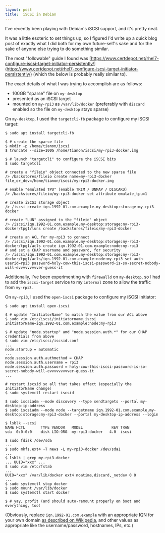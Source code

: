 ```yaml
---
layout: post
title:  iSCSI in Debian
---
```


I've recently been playing with Debian's iSCSI support, and it's pretty neat.

It was a little esoteric to set things up, so I figured I'd write up a quick blog post of exactly what I did both for my own future-self's sake and for the sake of anyone else trying to do something similar.

The most "followable" guide I found was [https://www.certdepot.net/rhel7-configure-iscsi-target-initiator-persistently/](https://www.certdepot.net/rhel7-configure-iscsi-target-initiator-persistently/) (which the below is probably really similar to).

The exact details of what I was trying to accomplish are as follows:

- 100GB "sparse" file on `my-desktop`
- presented as an iSCSI target
- mounted on `my-rpi3` as `/var/lib/docker` (preferably with `discard` enabled so the file on `my-desktop` stays sparse)

On `my-desktop`, I used the `targetcli-fb` package to configure my iSCSI target:

```console
$ sudo apt install targetcli-fb

$ # create the sparse file
$ mkdir -p /home/tianon/iscsi
$ truncate --size=100G /home/tianon/iscsi/my-rpi3-docker.img

$ # launch "targetcli" to configure the iSCSI bits
$ sudo targetcli

# create a "fileio" object connected to the new sparse file
/> /backstores/fileio create name=my-rpi3-docker file_or_dev=/home/tianon/iscsi/my-rpi3-docker.img

# enable "emulated TPU" (enable TRIM / UNMAP / DISCARD)
/> /backstores/fileio/my-rpi3-docker set attribute emulate_tpu=1

# create iSCSI storage object
/> /iscsi create iqn.1992-01.com.example.my-desktop:storage:my-rpi3-docker

# create "LUN" assigned to the "fileio" object
/> /iscsi/iqn.1992-01.com.example.my-desktop:storage:my-rpi3-docker/tpg1/luns create /backstores/fileio/my-rpi3-docker

# create an ACL for my-rpi3 to connect
/> /iscsi/iqn.1992-01.com.example.my-desktop:storage:my-rpi3-docker/tpg1/acls create iqn.1992-01.com.example:node:my-rpi3
# and set a CHAP username and password, for security
/> /iscsi/iqn.1992-01.com.example.my-desktop:storage:my-rpi3-docker/tpg1/acls/iqn.1992-01.com.example:node:my-rpi3 set auth userid=rpi3 password=holy-cow-this-iscsi-password-is-so-secret-nobody-will-evvvvvvvvver-guess-it
```

Additionally, I've been experimenting with `firewalld` on `my-desktop`, so I had to add the `iscsi-target` service to my `internal` zone to allow the traffic from `my-rpi3`.

On `my-rpi3`, I used the `open-iscsi` package to configure my iSCSI initiator:

```console
$ sudo apt install open-iscsi

$ # update "InitiatorName" to match the value from our ACL above
$ sudo vim /etc/iscsi/initiatorname.iscsi
InitiatorName=iqn.1992-01.com.example:node:my-rpi3

$ # update "node.startup" and "node.session.auth.*" for our CHAP credentials from above
$ sudo vim /etc/iscsi/iscsid.conf
...
node.startup = automatic
...
node.session.auth.authmethod = CHAP
node.session.auth.username = rpi3
node.session.auth.password = holy-cow-this-iscsi-password-is-so-secret-nobody-will-evvvvvvvvver-guess-it
...

# restart iscsid so all that takes effect (especially the InitiatorName change)
$ sudo systemctl restart iscsid

$ sudo iscsiadm --mode discovery --type sendtargets --portal my-desktop-ip-address
$ sudo iscsiadm --mode node --targetname iqn.1992-01.com.example.my-desktop:storage:my-rpi3-docker --portal my-desktop-ip-address --login

$ lsblk --scsi
NAME HCTL       TYPE VENDOR   MODEL             REV TRAN
sda  0:0:0:0    disk LIO-ORG  my-rpi3-docker   4.0  iscsi

$ sudo fdisk /dev/sda
...
$ sudo mkfs.ext4 -T news -L my-rpi3-docker /dev/sda1
...
$ lsblk | grep my-rpi3-docker
... UUID="xxx" ...
$ sudo vim /etc/fstab
...
UUID="xxx" /var/lib/docker ext4 noatime,discard,_netdev 0 0
...
$ sudo systemctl stop docker
$ sudo mount /var/lib/docker
$ sudo systemctl start docker

$ # yay, profit (and should auto-remount properly on boot and everything, too)
```

(Obviously, replace `iqn.1992-01.com.example` with an appropriate IQN for your own domain [as described on Wikipedia](https://en.wikipedia.org/wiki/ISCSI#Addressing), and other values as appropriate like the username/password, hostnames, IPs, etc.)
